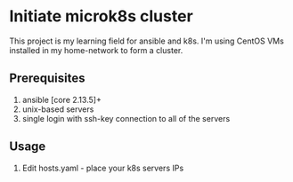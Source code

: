 # Initiate microk8s cluster

This project is my learning field for ansible and k8s.
I'm using CentOS VMs installed in my home-network to form a cluster.

## Prerequisites

1. ansible [core 2.13.5]+
2. unix-based servers
3. single login with ssh-key connection to all of the servers

## Usage

1. Edit hosts.yaml - place your k8s servers IPs
